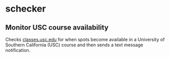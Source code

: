 # schecker
## Monitor USC course availability
Checks [classes.usc.edu](https://classes.web.usc.edu) for when spots become available in
a University of Southern California (USC) course and then sends a text message notification.
